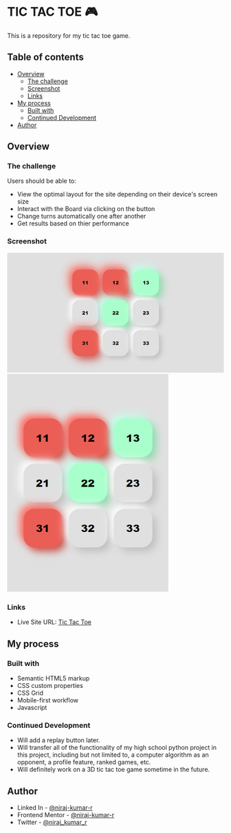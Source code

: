 # TIC TAC TOE 🎮

This is a repository for my tic tac toe game.

## Table of contents

-   [Overview](#overview)
    -   [The challenge](#the-challenge)
    -   [Screenshot](#screenshot)
    -   [Links](#links)
-   [My process](#my-process)
    -   [Built with](#built-with)
    -   [Continued Development](#continued-development)
-   [Author](#author)

## Overview

### The challenge

Users should be able to:

-   View the optimal layout for the site depending on their device's screen size
-   Interact with the Board via clicking on the button
-   Change turns automatically one after another
-   Get results based on thier performance

### Screenshot

![finished-desktop](design/finished-desktop.png)
![finished-mobile](design/finished-mobile.png)

### Links

-   Live Site URL: [Tic Tac Toe](https://niraj-tic-tac-toe.netlify.app/)

## My process

### Built with

-   Semantic HTML5 markup
-   CSS custom properties
-   CSS Grid
-   Mobile-first workflow
-   Javascript

### Continued Development

-   Will add a replay button later.
-   Will transfer all of the functionality of my high school python project in this project, including but not limited to, a computer algorithm as an opponent, a profile feature, ranked games, etc.
-   Will definitely work on a 3D tic tac toe game sometime in the future.

## Author

<!-- -   Website - [Add your name here](https://www.your-site.com) -->

-   Linked In - [@niraj-kumar-r](https://www.linkedin.com/in/niraj-kumar-r/)
-   Frontend Mentor - [@niraj-kumar-r](https://www.frontendmentor.io/profile/niraj-kumar-r)
-   Twitter - [@niraj_kumar_r](https://www.twitter.com/niraj_kumar_r)
